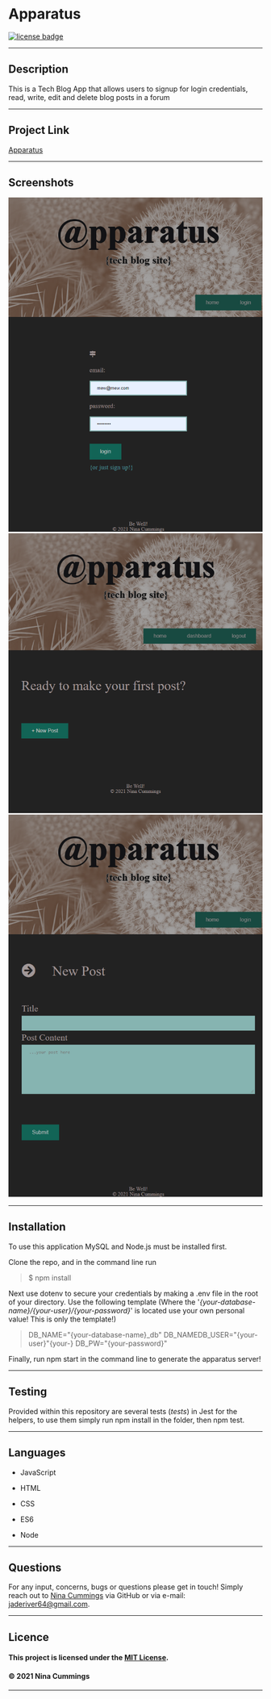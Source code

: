 
# Apparatus
<a href='https://opensource.org/licenses/MIT'><img src='https://img.shields.io/badge/license-MIT-blueviolet' alt='license badge'></a>

---------------------------------------

## Description

This is a Tech Blog App that allows users to signup for login credentials, read, write, edit and delete blog posts in a forum

---------------------------------------

## Project Link

[Apparatus](https://quiet-ocean-12254.herokuapp.com/)

---------------------------------------

## Screenshots

![Project Image](./public/images/apparatus_screenshot_2.png)
![Project Image](./public/images/apparatus_screenshot_3.png)
![Project Image](./public/images/apparatus_screenshot_5.png)

---------------------------------------

## Installation

To use this application MySQL and Node.js must be installed first.

Clone the repo, and in the command line run 

>
> $ npm install
> 
Next use dotenv to secure your credentials by making a .env file in the root of your directory.  Use the following template (Where the '*{your-database-name}/{your-user}/{your-password}*' is located use your own personal value!  This is only the template!)

> DB_NAME="{your-database-name}_db"
> DB_NAMEDB_USER="{your-user}"{your-}
> DB_PW="{your-password}"


Finally, run npm start in the command line to generate the apparatus server!

---------------------------------------
## Testing

Provided within this repository are several tests (_tests_) in Jest for the helpers, to use them simply run npm install in the folder, then npm test.

---------------------------------------

## Languages

                    
* JavaScript
   
* HTML
   
* CSS
   
* ES6
   
* Node
   

---------------------------------------

## Questions

For any input, concerns, bugs or questions please get in touch!  Simply reach out to [Nina Cummings](https://github.com/jaderiver62/apparatus) via GitHub or via e-mail: jaderiver64@gmail.com.

---------------------------------------

## Licence


#### This project is licensed under the [MIT License](https://opensource.org/licenses/MIT).
#### &copy; 2021 Nina Cummings

---------------------------------------
    